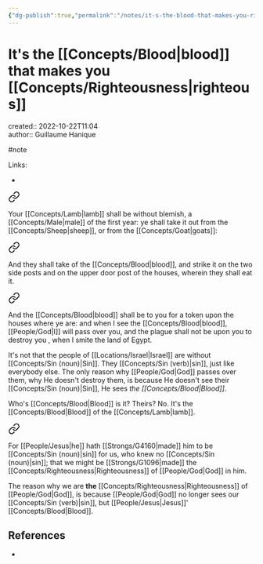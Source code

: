 ```yaml
---
{"dg-publish":true,"permalink":"/notes/it-s-the-blood-that-makes-you-righteous/"}
---
```


# It's the [[Concepts/Blood\|blood]] that makes you [[Concepts/Righteousness\|righteous]]

created:: 2022-10-22T11:04  
author:: Guillaume Hanique

#note

Links:

- 


<div class="transclusion internal-embed is-loaded"><a class="markdown-embed-link" href="/scripture/kjv/exodus-kjv/exodus-12-kjv/exodus-12-5-kjv/" aria-label="Open link"><svg xmlns="http://www.w3.org/2000/svg" width="24" height="24" viewBox="0 0 24 24" fill="none" stroke="currentColor" stroke-width="2" stroke-linecap="round" stroke-linejoin="round" class="svg-icon lucide-link"><path d="M10 13a5 5 0 0 0 7.54.54l3-3a5 5 0 0 0-7.07-7.07l-1.72 1.71"></path><path d="M14 11a5 5 0 0 0-7.54-.54l-3 3a5 5 0 0 0 7.07 7.07l1.71-1.71"></path></svg></a><div class="markdown-embed">



Your [[Concepts/Lamb\|lamb]] shall be without blemish, a [[Concepts/Male\|male]] of the first year: ye shall take it out from the [[Concepts/Sheep\|sheep]], or from the [[Concepts/Goat\|goats]]:


</div></div>


<div class="transclusion internal-embed is-loaded"><a class="markdown-embed-link" href="/scripture/kjv/exodus-kjv/exodus-12-kjv/exodus-12-7-kjv/" aria-label="Open link"><svg xmlns="http://www.w3.org/2000/svg" width="24" height="24" viewBox="0 0 24 24" fill="none" stroke="currentColor" stroke-width="2" stroke-linecap="round" stroke-linejoin="round" class="svg-icon lucide-link"><path d="M10 13a5 5 0 0 0 7.54.54l3-3a5 5 0 0 0-7.07-7.07l-1.72 1.71"></path><path d="M14 11a5 5 0 0 0-7.54-.54l-3 3a5 5 0 0 0 7.07 7.07l1.71-1.71"></path></svg></a><div class="markdown-embed">



And they shall take of the [[Concepts/Blood\|blood]], and strike it on the two side posts and on the upper door post of the houses, wherein they shall eat it.


</div></div>


<div class="transclusion internal-embed is-loaded"><a class="markdown-embed-link" href="/scripture/kjv/exodus-kjv/exodus-12-kjv/exodus-12-13-kjv/" aria-label="Open link"><svg xmlns="http://www.w3.org/2000/svg" width="24" height="24" viewBox="0 0 24 24" fill="none" stroke="currentColor" stroke-width="2" stroke-linecap="round" stroke-linejoin="round" class="svg-icon lucide-link"><path d="M10 13a5 5 0 0 0 7.54.54l3-3a5 5 0 0 0-7.07-7.07l-1.72 1.71"></path><path d="M14 11a5 5 0 0 0-7.54-.54l-3 3a5 5 0 0 0 7.07 7.07l1.71-1.71"></path></svg></a><div class="markdown-embed">



And the [[Concepts/Blood\|blood]] shall be to you for a token upon the houses where ye are: and when I see the [[Concepts/Blood\|blood]], [[People/God\|I]] will pass over you, and the plague shall not be upon you to destroy you , when I smite the land of Egypt.


</div></div>


It's not that the people of [[Locations/Israel\|Israel]] are without [[Concepts/Sin (noun)\|Sin]]. They [[Concepts/Sin (verb)\|sin]], just like everybody else. The only reason why [[People/God\|God]] passes over them, why He doesn't destroy them, is because He doesn't see their [[Concepts/Sin (noun)\|Sin]], He sees *the [[Concepts/Blood\|Blood]]*.

Who's [[Concepts/Blood\|Blood]] is it? Theirs? No. It's the [[Concepts/Blood\|Blood]] of the [[Concepts/Lamb\|lamb]].


<div class="transclusion internal-embed is-loaded"><a class="markdown-embed-link" href="/scripture/kjv/2-corinthians-kjv/2-corinthians-5-kjv/2-corinthians-5-21-kjv/" aria-label="Open link"><svg xmlns="http://www.w3.org/2000/svg" width="24" height="24" viewBox="0 0 24 24" fill="none" stroke="currentColor" stroke-width="2" stroke-linecap="round" stroke-linejoin="round" class="svg-icon lucide-link"><path d="M10 13a5 5 0 0 0 7.54.54l3-3a5 5 0 0 0-7.07-7.07l-1.72 1.71"></path><path d="M14 11a5 5 0 0 0-7.54-.54l-3 3a5 5 0 0 0 7.07 7.07l1.71-1.71"></path></svg></a><div class="markdown-embed">



For [[People/Jesus\|he]] hath [[Strongs/G4160\|made]] him to be [[Concepts/Sin (noun)\|sin]] for us, who knew no [[Concepts/Sin (noun)\|sin]]; that we might be [[Strongs/G1096\|made]] the [[Concepts/Righteousness\|Righteousness]] of [[People/God\|God]] in him.


</div></div>


The reason why we are **the** [[Concepts/Righteousness\|Righteousness]] of [[People/God\|God]], is because [[People/God\|God]] no longer sees our [[Concepts/Sin (verb)\|sin]], but [[People/Jesus\|Jesus]]' [[Concepts/Blood\|Blood]].

## References

- 
